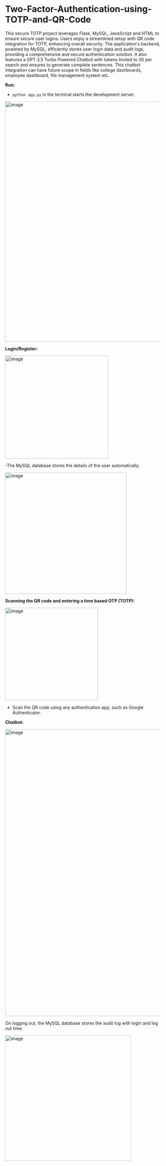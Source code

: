# Two-Factor-Authentication-using-TOTP-and-QR-Code
This secure TOTP project leverages Flask, MySQL, JavaScript and HTML to ensure secure user logins. Users enjoy a streamlined setup with QR code integration for TOTP, enhancing overall security. The application's backend, powered by MySQL, efficiently stores user login data and audit logs, providing a comprehensive and secure authentication solution. 
It also features a GPT 3.5 Turbo Powered Chatbot with tokens limited to 30 per search and ensures to generate complete sentences. This chatbot integration can have future scope in fields like college dashboards, employee dashboard, file management system etc. 

**Run:**
- ```python app.py``` in the terminal starts the development server.
<img width="778" alt="image" src="https://github.com/vishakhatrivedi/Two-Factor-Authentication-using-TOTP-and-QR-Code/assets/91044422/5273404e-a033-4a9e-af65-3182315b0403">


**Login/Register:**

<img width="333" alt="image" src="https://github.com/vishakhatrivedi/Two-Factor-Authentication-using-TOTP-and-QR-Code/assets/91044422/5764a9a0-8217-4cfc-b6fc-ecd6706b1f75">

-The MySQL database stores the details of the user automatically.

<img width="393" alt="image" src="https://github.com/vishakhatrivedi/Two-Factor-Authentication-using-TOTP-and-QR-Code/assets/91044422/09ee7951-b179-4871-b7f1-77639dc5dc7d">


**Scanning the QR code and entering a time based OTP (TOTP):**

<img width="300" alt="image" src="https://github.com/vishakhatrivedi/Two-Factor-Authentication-using-TOTP-and-QR-Code/assets/91044422/61048589-2257-4ec3-be96-225c0ce3b1ec">

- Scan the QR code using any authentication app, such as Google Authenticator.

 
 **Chatbot:**
 
<img width="929" alt="image" src="https://github.com/vishakhatrivedi/Two-Factor-Authentication-using-TOTP-and-QR-Code/assets/91044422/0de3fed1-40cb-4545-b43d-ac655454c725">


On logging out, the MySQL database stores the audit log with login and log out time.

<img width="407" alt="image" src="https://github.com/vishakhatrivedi/Two-Factor-Authentication-using-TOTP-and-QR-Code/assets/91044422/582aafb6-c13d-4eb1-8e88-40f73415e67a">
